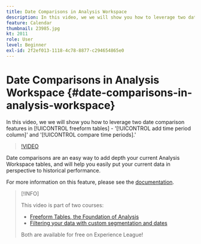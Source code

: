 ```yaml
---
title: Date Comparisons in Analysis Workspace
description: In this video, we we will show you how to leverage two date comparison features in freeform tables - 'add time period column' and 'compare time periods.'
feature: Calendar
thumbnail: 23985.jpg
kt: 2011
role: User
level: Beginner
exl-id: 2f2ef013-1118-4c78-8877-c294654865e0
---
```

# Date Comparisons in Analysis Workspace {#date-comparisons-in-analysis-workspace}

In this video, we we will show you how to leverage two date comparison features in [!UICONTROL freeform tables] - '[!UICONTROL add time period column]' and '[!UICONTROL compare time periods].'

>[!VIDEO](https://video.tv.adobe.com/v/23985/?quality=12)

Date comparisons are an easy way to add depth your current Analysis Workspace tables, and will help you easily put your current data in perspective to historical performance.

For more information on this feature, please see the [documentation](https://experienceleague.adobe.com/docs/analytics/analyze/analysis-workspace/components/calendar-date-ranges/time-comparison.html?lang=en).

>[!INFO]
>
> This video is part of two courses:
>
> * [Freeform Tables, the Foundation of Analysis](https://experienceleague.adobe.com/?recommended=Analytics-U-1-2020.3)
> * [Filtering your data with custom segmentation and dates](https://experienceleague.adobe.com/?recommended=Analytics-U-1-2021.1.filterdata)
>
> Both are available for free on Experience League!

